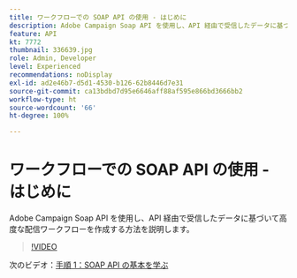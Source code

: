 ```yaml
---
title: ワークフローでの SOAP API の使用 - はじめに
description: Adobe Campaign Soap API を使用し、API 経由で受信したデータに基づいて高度な配信ワークフローを作成する方法を説明します。
feature: API
kt: 7772
thumbnail: 336639.jpg
role: Admin, Developer
level: Experienced
recommendations: noDisplay
exl-id: ad2e46b7-d5d1-4530-b126-62b8446d7e31
source-git-commit: ca13bdbd7d95e6646aff88af595e866bd3666bb2
workflow-type: ht
source-wordcount: '66'
ht-degree: 100%

---
```


# ワークフローでの SOAP API の使用 - はじめに

Adobe Campaign Soap API を使用し、API 経由で受信したデータに基づいて高度な配信ワークフローを作成する方法を説明します。

>[!VIDEO](https://video.tv.adobe.com/v/336639?quality=12)

次のビデオ：[手順 1：SOAP API の基本を学ぶ](/help/tutorial-use-soap-apis/get-started-with-soap-apis.md)
